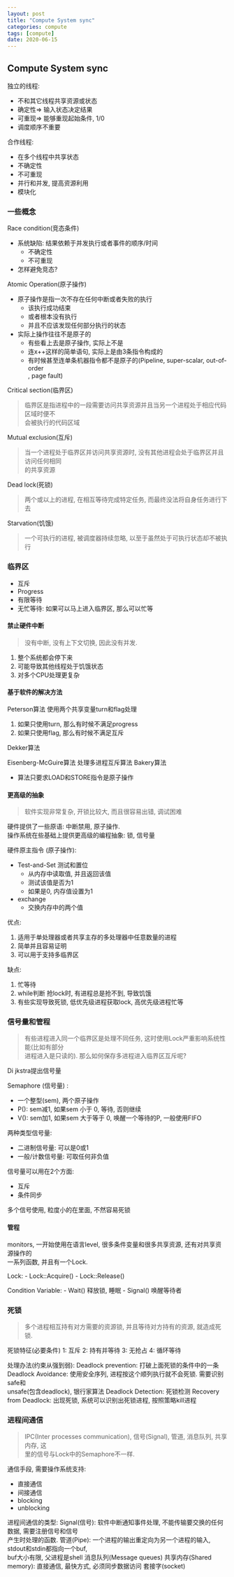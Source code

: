 ```yaml
---
layout: post
title: "Compute System sync"
categories: compute
tags: [compute]
date: 2020-06-15
---
```


## Compute System sync

独立的线程:
* 不和其它线程共享资源或状态
* 确定性=> 输入状态决定结果
* 可重现=> 能够重现起始条件, 1/0
* 调度顺序不重要

合作线程:
* 在多个线程中共享状态
* 不确定性
* 不可重现
* 并行和并发, 提高资源利用
* 模块化

### 一些概念

Race condition(竞态条件)
* 系统缺陷: 结果依赖于并发执行或者事件的顺序/时间
    - 不确定性
    - 不可重现
* 怎样避免竞态?

Atomic Operation(原子操作)
* 原子操作是指一次不存在任何中断或者失败的执行
    - 该执行成功结束
    - 或者根本没有执行
    - 并且不应该发现任何部分执行的状态
* 实际上操作往往不是原子的
    - 有些看上去是原子操作, 实际上不是
    - 连x++这样的简单语句, 实际上是由3条指令构成的
    - 有时候甚至连单条机器指令都不是原子的(Pipeline, super-scalar, out-of-order  
        , page fault)

Critical section(临界区)
> 临界区是指进程中的一段需要访问共享资源并且当另一个进程处于相应代码区域时便不  
> 会被执行的代码区域

Mutual exclusion(互斥)
> 当一个进程处于临界区并访问共享资源时, 没有其他进程会处于临界区并且访问任何相同  
> 的共享资源

Dead lock(死锁)
> 两个或以上的进程, 在相互等待完成特定任务, 而最终没法将自身任务进行下去

Starvation(饥饿)
> 一个可执行的进程, 被调度器持续忽略, 以至于虽然处于可执行状态却不被执行

### 临界区

* 互斥
* Progress
* 有限等待
* 无忙等待: 如果可以马上进入临界区, 那么可以忙等

#### 禁止硬件中断

> 没有中断, 没有上下文切换, 因此没有并发. 

1. 整个系统都会停下来
2. 可能导致其他线程处于饥饿状态
3. 对多个CPU处理更复杂

#### 基于软件的解决方法

Peterson算法 使用两个共享变量turn和flag处理

1. 如果只使用turn, 那么有时候不满足progress
2. 如果只使用flag, 那么有时候不满足互斥

Dekker算法

Eisenberg-McGuire算法 处理多进程互斥算法
Bakery算法

* 算法只要求LOAD和STORE指令是原子操作

#### 更高级的抽象

> 软件实现非常复杂, 开锁比较大, 而且很容易出错, 调试困难

硬件提供了一些原语: 中断禁用, 原子操作.   
操作系统在些基础上提供更高级的编程抽象: 锁, 信号量  

硬件原主指令 (原子操作):
* Test-and-Set 测试和置位
    - 从内存中读取值, 并且返回该值
    - 测试该值是否为1
    - 如果是0, 内存值设置为1
* exchange 
    - 交换内存中的两个值

优点:
1. 适用于单处理器或者共享主存的多处理器中任意数量的进程
2. 简单并且容易证明
3. 可以用于支持多临界区

缺点:
1. 忙等待
2. while判断 抢lock时, 有进程总是抢不到, 导致饥饿
3. 有些实现导致死锁, 低优先级进程获取lock, 高优先级进程忙等

### 信号量和管程

> 有些进程进入同一个临界区是处理不同任务, 这时使用Lock严重影响系统性能(比如有部分   
> 进程进入是只读的). 那么如何保存多进程进入临界区互斥呢?

Di jkstra提出信号量

Semaphore (信号量) :
* 一个整型(sem), 两个原子操作
* P(): sem减1, 如果sem 小于 0, 等待, 否则继续  
* V(): sem加1, 如果sem 大于等于 0, 唤醒一个等待的P, 一般使用FIFO

两种类型信号量:
* 二进制信号量: 可以是0或1
* 一般/计数信号量: 可取任何非负值

信号量可以用在2个方面:
* 互斥
* 条件同步

多个信号使用, 粒度小的在里面, 不然容易死锁

#### 管程

monitors, 一开始使用在语言level, 很多条件变量和很多共享资源, 还有对共享资源操作的  
一系列函数, 并且有一个Lock.

Lock: 
    - Lock::Acquire()
    - Lock::Release()

Condition Variable:
    - Wait() 释放锁, 睡眠
    - Signal() 唤醒等待者

### 死锁

> 多个进程相互持有对方需要的资源锁, 并且等待对方持有的资源, 就造成死锁. 

死锁特征(必要条件)
1: 互斥
2: 持有并等待
3: 无抢占
4: 循环等待

处理办法(约束从强到弱):
Deadlock prevention: 打破上面死锁的条件中的一条
Deadlock Avoidance: 使用安全序列, 进程按这个顺列执行就不会死锁. 需要识别safe和  
    unsafe(包含deadlock), 银行家算法
Deadlock Detection: 死锁检测
Recovery from Deadlock: 出现死锁, 系统可以识别出死锁进程, 按照策略kill进程

### 进程间通信

> IPC(Inter processes communication), 信号(Signal), 管道, 消息队列, 共享内存, 这  
> 里的信号与Lock中的Semaphore不一样.

通信手段, 需要操作系统支持:
* 直接通信
* 间接通信
* blocking
* unblocking

进程间通信的类型:
Signal(信号): 软件中断通知事件处理, 不能传输要交换的任何数据, 需要注册信号和信号  
    产生时处理的函数.
管道(Pipe): 一个进程的输出重定向为另一个进程的输入, stdout和stdin都指向一个buf,   
    buf大小有限, 父进程是shell
消息队列(Message queues)
共享内存(Shared memory): 直接通信, 最快方式, 必须同步数据访问
套接字(socket)


